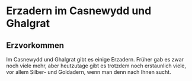 # Erzadern im Casnewydd und Ghalgrat

## Erzvorkommen

Im Casnewydd und Ghalgrat gibt es einige Erzadern. Früher gab es zwar noch viele mehr, aber heutzutage gibt es trotzdem noch erstaunlich viele, vor allem Silber- und Goldadern, wenn man denn nach Ihnen sucht.

